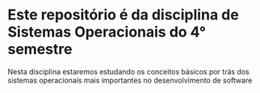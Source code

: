 # Este repositório é da disciplina de Sistemas Operacionais do 4° semestre 

Nesta disciplina estaremos estudando os conceitos básicos por trás dos sistemas operacionais mais importantes no desenvolvimento de software
